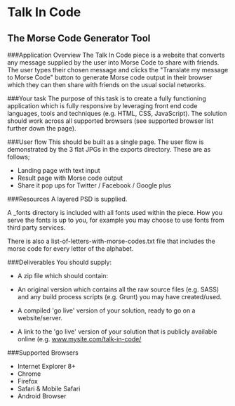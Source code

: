 # Talk In Code
## The Morse Code Generator Tool


###Application Overview
The Talk In Code piece is a website that converts any message supplied by the user into Morse Code to share with friends. The user types their chosen message and clicks the "Translate my message to Morse Code" button to generate Morse code output in their browser which they can then share with friends on the usual social networks.


###Your task
The purpose of this task is to create a fully functioning application which is fully responsive by leveraging front end code languages, tools and techniques (e.g. HTML, CSS, JavaScript). The solution should work across all supported browsers (see supported browser list further down the page).


###User flow
This should be built as a single page. The user flow is demonstrated by the 3 flat JPGs in the exports directory. These are as follows;

- Landing page with text input
- Result page with Morse code output
- Share it pop ups for Twitter / Facebook / Google plus


###Resources
A layered PSD is supplied.

A _fonts directory is included with all fonts used within the piece. How you serve the fonts is up to you, for example you may choose to use fonts from third party services.

There is also a list-of-letters-with-morse-codes.txt file that includes the morse code for every letter of the alphabet.


###Deliverables
You should supply:

* A zip file which should contain:

 *  An original version which contains all the raw source files (e.g. SASS) and any build process scripts (e.g. Grunt) you may have created/used.

 *  A compiled 'go live' version of your solution, ready to go on a website/server.

* A link to the 'go live' version of your solution that is publicly available online (e.g. www.mysite.com/talk-in-code/




###Supported Browsers 

- Internet Explorer 8+
- Chrome
- Firefox 
- Safari & Mobile Safari
- Android Browser

